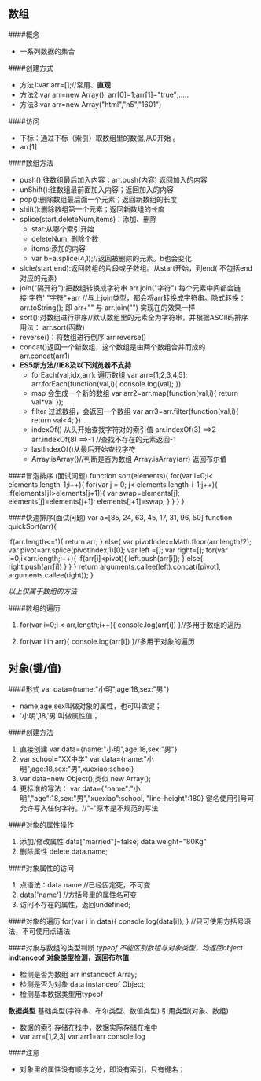 数组
---

####概念

* 一系列数据的集合

####创建方式

+ 方法1:var arr=[];//常用、**直观**
+ 方法2:var arr=new Array();
    arr[0]=1;arr[1]="true";.....
+ 方法3:var arr=new Array("html","h5","1601")


####访问

+ 下标：通过下标（索引）取数组里的数据,从0开始 。
+ arr[1]

####数组方法

+ push():往数组最后加入内容；arr.push(内容) 返回加入的内容 
+ unShift():往数组最前面加入内容；返回加入的内容
+ pop():删除数组最后面一个元素；返回新数组的长度
+ shift():删除数组第一个元素；返回新数组的长度
+ splice(start,deleteNum,items)：添加、删除
    + star:从哪个索引开始
    + deleteNum: 删除个数
    + items:添加的内容
    + var b=a.splice(4,1);//返回被删除的元素。b也会变化 
+ slcie(start,end):返回数组的片段或子数组。从start开始，到end( 
  不包括end对应的元素)
+ join("隔开符"):把数组转换成字符串
   arr.join("字符") 每个元素中间都会链接'字符'
   "字符"+arr  //与上join类型，都会将arr转换成字符串。隐式转换：arr.toString();
   即 arr+""  与 arr.join("") 实现在的效果一样
+ sort():对数组进行排序//默认数组里的元素全为字符串，并根据ASCII码排序
    用法：
    arr.sort(函数)
+ reverse()：将数组进行倒序 arr.reverse()
+ concat()返回一个新数组，这个数组是由两个数组合并而成的
    arr.concat(arr1)
+ **ES5新方法//IE8及以下浏览器不支持**
    + forEach(val,idx,arr): 遍历数组
      var arr=[1,2,3,4,5];
      arr.forEach(function(val,i){
         console.log(val);
      })
    + map 会生成一个新的数组 
      var arr2=arr.map(function(val,i){
         return val*val
      });
    + filter 过滤数组，会返回一个数组
      var arr3=arr.filter(function(val,i){
        return val<4;
      })
    + indexOf() 从头开始查找字符对的索引值
      arr.indexOf(3) ==>2 
      arr.indexOf(8) ==>-1 //查找不存在的元素返回-1
    + lastIndexOf()从最后开始查找字符
    + Array.isArray()//判断是否为数组
      Array.isArray(arr) 返回布尔值


####冒泡排序 (面试问题)
function sort(elements){
 for(var i=0;i< elements.length-1;i++){
  for(var j = 0; j< elements.length-i-1;j++){
   if(elements[j]>elements[j+1]){
      var swap=elements[j];
      elements[j]=elements[j+1];
      elements[j+1]=swap;
   }
  }
 }
}

####快速排序(面试问题)
var a=[85, 24, 63, 45, 17, 31, 96, 50]
 function quickSort(arr){
  
  if(arr.length<=1){
    return arr;
  }
  else{
    var pivotIndex=Math.floor(arr.length/2);
    var pivot=arr.splice(pivotIndex,1)[0];
    var left =[];
    var right=[];
    for(var i=0;i<arr.length;i++){
      if(arr[i]<pivot){
        left.push(arr[i]);
      }
      else{
        right.push(arr[i])
      }
    }
  }
  return arguments.callee(left).concat([pivot], arguments.callee(right));
}



*以上仅属于数组的方法*



####数组的遍历

1. for(var i=0;i < arr,length;i++){
        console.log(arr[i])
    }//多用于数组的遍历

2. for(var i in arr){
        console.log(arr[i])
    }//多用于对象的遍历



对象(键/值)
---

####形式
var data={name:"小明",age:18,sex:"男"}
+ name,age,sex叫做对象的属性，也可叫做键；
+ '小明',18,'男'叫做属性值；

####创建方法
1. 直接创建
    var data={name:"小明",age:18,sex:"男"}
2. var school="XX中学"
   var data={name:"小明",age:18,sex:"男",xuexiao:school}
3. var data=new Object();类似 new Array();
4. 更标准的写法：
    var data={"name":"小明","age":18,sex:"男","xuexiao":school,
        "line-height":180}
    键名使用引号可允许写入任何字符。//"-"原本是不规范的写法
 

####对象的属性操作
1. 添加/修改属性
    data["married"]=false;
    data.weight="80Kg"
2. 删除属性
    delete data.name;

####对象属性的访问
1. 点语法：data.name //已经固定死，不可变
2. data['name'] //方括号里的属性名可变
3. 访问不存在的属性，返回undefined;

####对象的遍历
for(var i in data){
    console.log(data[i]);
}  //只可使用方括号语法，不可使用点语法

####对象与数组的类型判断
*typeof 不能区别数组与对象类型，均返回object*
**indtanceof 对象类型检测，返回布尔值**
* 检测是否为数组
    arr instanceof Array;
* 检测是否为对象
    data instanceof Object;
* 检测基本数据类型用typeof

**数据类型**
基础类型(字符串、布尔类型、数值类型)
引用类型(对象、数组)
+ 数据的索引存储在栈中，数据实际存储在堆中
+ var arr=[1,2,3]
  var arr1=arr
  console.log



####注意
+ 对象里的属性没有顺序之分，即没有索引，只有键名；

